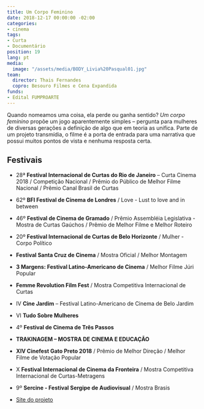 ```yaml
---
title: Um Corpo Feminino
date: 2018-12-17 00:00:00 -02:00
categories:
- cinema
tags:
- Curta
- Documentário
position: 19
lang: pt
media:
  image: "/assets/media/BODY_Livia%20Pasqual01.jpg"
team:
  director: Thais Fernandes
  copro: Besouro Filmes e Cena Expandida
funds:
- Edital FUMPROARTE
---
```


Quando nomeamos uma coisa, ela perde ou ganha sentido? _Um corpo feminino_ propõe um jogo aparentemente simples – pergunta para mulheres de diversas gerações a definição de algo que em teoria as unifica. Parte de um projeto transmídia, o filme é a porta de entrada para uma narrativa que possui muitos pontos de vista e nenhuma resposta certa.

## Festivais
* 28ª **Festival Internacional de Curtas do Rio de Janeiro** – Curta Cinema 2018 / Competição Nacional / Prêmio do Público de Melhor Filme Nacional / Prêmio Canal Brasil de Curtas
* 62º **BFI Festival de Cinema de Londres** / Love - Lust to love and in between
* 46º **Festival de Cinema de Gramado** / Prêmio Assembléia Legislativa - Mostra de Curtas Gaúchos / Prêmio de Melhor Filme e Melhor Roteiro
* 20º **Festival Internacional de Curtas de Belo Horizonte** / Mulher - Corpo Político
* **Festival Santa Cruz de Cinema** / Mostra Oficial / Melhor Montagem
* **3 Margens: Festival Latino-Americano de Cinema** / Melhor Filme Júri Popular
* **Femme Revolution Film Fest** / Mostra Competitiva Internacional de Curtas
* IV **Cine Jardim** – Festival Latino-Americano de Cinema de Belo Jardim
* VI **Tudo Sobre Mulheres**
* 4º **Festival de Cinema de Três Passos**
* **TRAKINAGEM – MOSTRA DE CINEMA E EDUCAÇÃO**
* **XIV Cinefest Gato Preto 2018** / Prêmio de Melhor Direção / Melhor Filme de Votação Popular
* X **Festival Internacional de Cinema da Fronteira** / Mostra Competitiva Internacional de Curtas-Metragens 
* 9º **Sercine - Festival Sergipe de Audiovisual** / Mostra Brasis



* [Site do projeto](http://www.afemalebodyproject.com/index-port.php#top)
